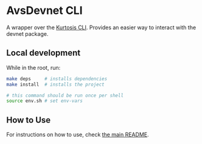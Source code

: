 # AvsDevnet CLI

A wrapper over the [Kurtosis CLI](https://docs.kurtosis.com/cli).
Provides an easier way to interact with the devnet package.

## Local development

While in the root, run:

```sh
make deps     # installs dependencies
make install  # installs the project

# this command should be run once per shell
source env.sh # set env-vars
```

## How to Use

For instructions on how to use, check [the main README](../README.md).
